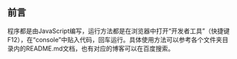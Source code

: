 ﻿## 前言

程序都是由JavaScript编写，运行方法都是在浏览器中打开“开发者工具”（快捷键F12），在“console”中贴入代码，回车运行。具体使用方法可以参考各个文件夹目录内的README.md文档，也有对应的博客可以在百度搜索。